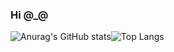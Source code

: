 ### Hi @_@

<!--
**JDEPAP2/jdepap2** is a ✨ _special_ ✨ repository because its `README.md` (this file) appears on your GitHub profile.

Here are some ideas to get you started:

- 🔭 I’m currently working on ...
- 🌱 I’m currently learning ...
- 👯 I’m looking to collaborate on ...
- 🤔 I’m looking for help with ...
- 💬 Ask me about ...
- 📫 How to reach me: ...
- 😄 Pronouns: ...
- ⚡ Fun fact: ...
-->
![Anurag's GitHub stats](https://github-readme-stats.vercel.app/api?username=JDEPAP2&show_icons=true&theme=radical)![Top Langs](https://github-readme-stats.vercel.app/api/top-langs/?username=JDEPAP2&show_icons=true&layout=compact&theme=radical)


